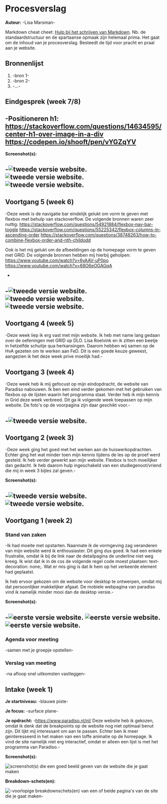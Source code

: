 # Procesverslag
**Auteur:** -Lisa Marsman-

Markdown cheat cheet: [Hulp bij het schrijven van Markdown](https://github.com/adam-p/markdown-here/wiki/Markdown-Cheatsheet). Nb. de standaardstructuur en de spartaanse opmaak zijn helemaal prima. Het gaat om de inhoud van je procesverslag. Besteedt de tijd voor pracht en praal aan je website.



## Bronnenlijst
1. -bron 1-
2. -bron 2-
3. -...-



## Eindgesprek (week 7/8)

-Positioneren h1:
https://stackoverflow.com/questions/14634595/center-h1-over-image-in-a-div
https://codepen.io/shooft/pen/vYGZqYV
-

**Screenshot(s):**

-![tweede versie website.](images/proces_home)
![tweede versie website.](images/proces_home1)
![tweede versie website.](images/proces_home2)
-

## Voortgang 5 (week 6)

-Deze week is de navigatie bar eindelijk gelukt om vorm te geven met flexbox met behulp van stackoverflow. De volgende bronnen waren zeer nuttig:
https://stackoverflow.com/questions/54921884/flexbox-nav-bar-toggle
https://stackoverflow.com/questions/55225342/flexbox-columns-in-ascending-order
https://stackoverflow.com/questions/38748263/how-to-combine-flexbox-order-and-nth-childodd

Ook is het mij gelukt om de afbeeldingen op de homepage vorm te geven met GRID. De volgende bronnen hebben mij hierbij geholpen:
https://www.youtube.com/watch?v=6yAAV-uP0po
https://www.youtube.com/watch?v=68O6eOGAGqA

-

-![tweede versie website.](images/proceswk6_1.png)
![tweede versie website.](images/proceswk6_2.png)
![tweede versie website.](images/proceswk6_3.png)
-

## Voortgang 4 (week 5)

-Deze week liep ik erg vast met mijn website. Ik heb met name lang gedaan over de oefeningen met GRID op DLO. Lisa Roelvink en ik zitten een beetje in hetzelfde schuitje qua herkansingen. Daarom hebben wij samen op de HvA gezeten om te werken aan FeD. Dit is een goede keuze geweest, aangezien ik het deze week prive moeilijk had.-


## Voortgang 3 (week 4)

-Deze week heb ik mij gefocust op mijn eindopdracht, de website van Paradiso nabouwen. Ik ben een eind verder gekomen met het gebruiken van flexbox op de lijsten waarin het programma staat. Verder heb ik mijn kennis in Grid deze week verbreed. Dit ga ik volgende week toepassen op mijn website. De foto's op de voorpagina zijn daar geschikt voor.-

-![tweede versie website.](images/proceswk4.png)
-



## Voortgang 2 (week 3)

-Deze week ging het goed met het werken aan de huiswerkopdrachten. Echter ging het wat minder toen mijn kennis tijdens de les op de proef werd gesteld. Ik heb verder gewerkt aan mijn website. Flexbox is toch moeilijker dan gedacht. Ik heb daarom hulp ingeschakeld van een studiegenoot/vriend die mij in week 3 bijles zal geven.-

**Screenshot(s):**

-![tweede versie website.](images/proceswk2_1.png)
![tweede versie website.](images/proceswk2_2.png)
-

## Voortgang 1 (week 2)

### Stand van zaken

-Ik had moeite met opstarten. Naarmate ik de vormgeving zag veranderen van mijn website werd ik enthousiaster. Dit ging dus goed. Ik had een enkele frustratie, omdat ik bij de link naar de detailpagina de underline niet weg kreeg. Ik wist dat ik in de css de volgende regel code moest plaatsen: text-decoration: none;. Wat er mis ging is dat ik hem op het verkeerde element had geplaatst.

Ik heb ervoor gekozen om de website voor desktop te ontwerpen, omdat mij dat persoonlijker makkelijker afgaat. De mobiele webpagina van paradiso vind ik namelijk minder mooi dan de desktop versie.-

**Screenshot(s):**

-![eerste versie website.](images/proces_wk1_1.png)
![eerste versie website.](images/proceswk1_2.png)
![eerste versie website.](images/proceswk1_3.png)
-

### Agenda voor meeting

-samen met je groepje opstellen-

### Verslag van meeting

-na afloop snel uitkomsten vastleggen-



## Intake (week 1)

**Je startniveau:** -blauwe piste-

**Je focus:** -surface plane-

**Je opdracht:** -https://www.paradiso.nl/nl/
Deze website heb ik gekozen, omdat ik denk dat de breakpoints op de website nog niet optimaal benut zijn. Dit lijkt mij interessant om aan te passen. Echter ben ik meer geinteresseerd in het maken van een toffe animatie op de homepage. Ik vind de site namelijk niet erg interactief, omdat er alleen een lijst is met het programma van Paradiso.-

**Screenshot(s):**

![screenshot(s) die een goed beeld geven van de website die je gaat maken](images/screenshot.png)

**Breakdown-schets(en):**

![-voorlopige breakdownschets(en) van een of beide pagina's van de site die je gaat maken-](images/breakdownschets.png)
